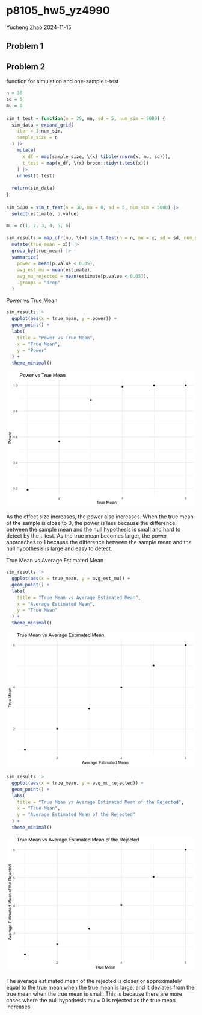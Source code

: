 p8105_hw5_yz4990
================
Yucheng Zhao
2024-11-15

## Problem 1

## Problem 2

function for simulation and one-sample t-test

``` r
n = 30
sd = 5
mu = 0

sim_t_test = function(n = 30, mu, sd = 5, num_sim = 5000) {
  sim_data = expand_grid(
    iter = 1:num_sim,
    sample_size = n
  ) |> 
    mutate(
      x_df = map(sample_size, \(x) tibble(rnorm(x, mu, sd))), 
      t_test = map(x_df, \(x) broom::tidy(t.test(x)))
    ) |> 
    unnest(t_test)
  
  return(sim_data)
}

sim_5000 = sim_t_test(n = 30, mu = 0, sd = 5, num_sim = 5000) |> 
  select(estimate, p.value)
```

``` r
mu = c(1, 2, 3, 4, 5, 6)

sim_results = map_dfr(mu, \(x) sim_t_test(n = n, mu = x, sd = sd, num_sim = 5000) |> 
  mutate(true_mean = x)) |> 
  group_by(true_mean) |> 
  summarize(
    power = mean(p.value < 0.05), 
    avg_est_mu = mean(estimate), 
    avg_mu_rejected = mean(estimate[p.value < 0.05]),
    .groups = "drop"
  )
```

Power vs True Mean

``` r
sim_results |> 
  ggplot(aes(x = true_mean, y = power)) +
  geom_point() +
  labs(
    title = "Power vs True Mean",
    x = "True Mean",
    y = "Power"
  ) +
  theme_minimal()
```

![](p8105_hw5_yz4990_files/figure-gfm/unnamed-chunk-4-1.png)<!-- -->

As the effect size increases, the power also increases. When the true
mean of the sample is close to 0, the power is less because the
difference between the sample mean and the null hypothesis is small and
hard to detect by the t-test. As the true mean becomes larger, the power
approaches to 1 because the difference between the sample mean and the
null hypothesis is large and easy to detect.

True Mean vs Average Estimated Mean

``` r
sim_results |> 
  ggplot(aes(x = true_mean, y = avg_est_mu)) +
  geom_point() +
  labs(
    title = "True Mean vs Average Estimated Mean",
    x = "Average Estimated Mean",
    y = "True Mean"
  ) +
  theme_minimal()
```

![](p8105_hw5_yz4990_files/figure-gfm/unnamed-chunk-5-1.png)<!-- -->

``` r
sim_results |> 
  ggplot(aes(x = true_mean, y = avg_mu_rejected)) +
  geom_point() +
  labs(
    title = "True Mean vs Average Estimated Mean of the Rejected",
    x = "True Mean",
    y = "Average Estimated Mean of the Rejected"
  ) +
  theme_minimal()
```

![](p8105_hw5_yz4990_files/figure-gfm/unnamed-chunk-6-1.png)<!-- -->

The average estimated mean of the rejected is closer or approximately
equal to the true mean when the true mean is large, and it deviates from
the true mean when the true mean is small. This is because there are
more cases where the null hypothesis mu = 0 is rejected as the true mean
increases.
